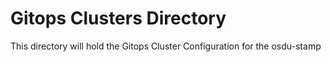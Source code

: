# Gitops Clusters Directory
This directory will hold the Gitops Cluster Configuration for the osdu-stamp
